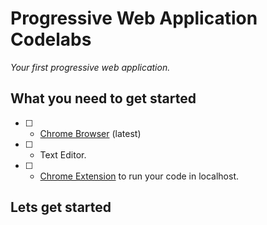 # Progressive Web Application Codelabs

*Your first progressive web application.*

## What you need to get started

  - [ ] - [Chrome Browser](https://www.google.com/chrome/) (latest)

  - [ ] - Text Editor.

  - [ ] - [Chrome Extension](https://chrome.google.com/webstore/detail/web-server-for-chrome/ofhbbkphhbklhfoeikjpcbhemlocgigb) to run your code in localhost.


## Lets get started
